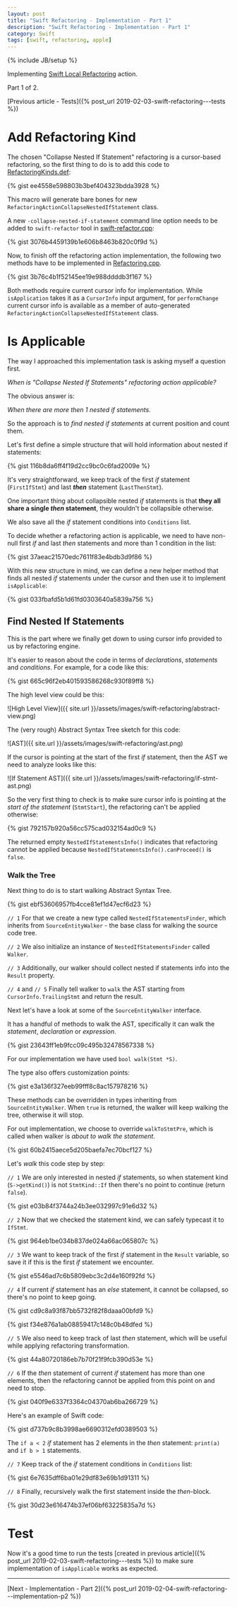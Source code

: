 ```yaml
---
layout: post
title: "Swift Refactoring - Implementation - Part 1"
description: "Swift Refactoring - Implementation - Part 1"
category: Swift
tags: [swift, refactoring, apple]
---
```

{% include JB/setup %}

Implementing [Swift Local Refactoring](https://swift.org/blog/swift-local-refactoring/) action.

Part 1 of 2.

<!--more-->

[Previous article - Tests]({% post_url 2019-02-03-swift-refactoring---tests %})

# Add Refactoring Kind

The chosen "Collapse Nested If Statement" refactoring is a cursor-based refactoring, so the first thing to do is to add this code to [RefactoringKinds.def](https://github.com/apple/swift/blob/master/include/swift/IDE/RefactoringKinds.def):

{% gist ee4558e598803b3bef404323bdda3928 %}

This macro will generate bare bones for new `RefactoringActionCollapseNestedIfStatement` class.

A new `-collapse-nested-if-statement` command line option needs to be added to `swift-refactor` tool in [swift-refactor.cpp](https://github.com/apple/swift/blob/master/tools/swift-refactor/swift-refactor.cpp):

{% gist 3076b4459139b1e606b8463b820c0f9d %}

Now, to finish off the refactoring action implementation, the following two methods have to be implemented in [Refactoring.cpp](https://github.com/apple/swift/blob/master/lib/IDE/Refactoring.cpp).

{% gist 3b76c4b1f52145ee19e988ddddb3f167 %}

Both methods require current cursor info for implementation.
While `isApplication` takes it as a `CursorInfo` input argument, for `performChange` current cursor info is available as a member of auto-generated `RefactoringActionCollapseNestedIfStatement` class.

# Is Applicable

The way I approached this implementation task is asking myself a question first.

_When is "Collapse Nested If Statements" refactoring action applicable?_

The obvious answer is:

_When there are more then 1 nested if statements._

So the approach is to _find nested if statements_ at current position and count them.

Let's first define a simple structure that will hold information about nested if statements:

{% gist 116b8da6ff4f19d2cc9bc0c6fad2009e %}

It's very straightforward, we keep track of the first _if_ statement (`FirstIfStmt`) and last **_then_** statement (`LastThenStmt`).

One important thing about collapsible nested _if_ statements is that **they all share a single _then_ statement**, they wouldn't be collapsible otherwise.

We also save all the _if_ statement conditions into `Conditions` list.

To decide whether a refactoring action is applicable, we need to have non-null first _if_ and last _then_ statements and more than 1 condition in the list:

{% gist 37aeac21570edc7611f83e4bdb3d9f86 %}

With this new structure in mind, we can define a new helper method that finds all nested _if_ statements under the cursor and then use it to implement `isApplicable`:

{% gist 033fbafd5b1d61fd0303640a5839a756 %}

## Find Nested If Statements

This is the part where we finally get down to using cursor info provided to us by refactoring engine.

It's easier to reason about the code in terms of _declarations_, _statements_ and _conditions_. For example, for a code like this:

{% gist 665c96f2eb401593586268c930f89ff8 %}

The high level view could be this:

![High Level View]({{ site.url }}/assets/images/swift-refactoring/abstract-view.png)

The (very rough) Abstract Syntax Tree sketch for this code:

![AST]({{ site.url }}/assets/images/swift-refactoring/ast.png)

If the cursor is pointing at the start of the first _if_ statement, then the AST we need to analyze looks like this:

![If Statement AST]({{ site.url }}/assets/images/swift-refactoring/if-stmt-ast.png)

So the very first thing to check is to make sure cursor info is pointing at the _start of the statement_ (`StmtStart`), the refactoring can't be applied otherwise:

{% gist 792157b920a56cc575cad032154ad0c9 %}

The returned empty `NestedIfStatementsInfo()` indicates that refactoring cannot be applied because `NestedIfStatementsInfo().canProceed()` is `false`.

### Walk the Tree

Next thing to do is to start walking Abstract Syntax Tree.

{% gist ebf53606957fb4cce81ef1d47ecf6d23 %}

`// 1`
For that we create a new type called `NestedIfStatementsFinder`, which inherits from `SourceEntityWalker` - the base class for walking the source code tree.

`// 2`
We also initialize an instance of `NestedIfStatementsFinder` called `Walker`.

`// 3`
Additionally, our walker should collect nested if statements info into the `Result` property.

`// 4` and `// 5`
Finally tell walker to `walk` the AST starting from `CursorInfo.TrailingStmt` and return the result.

Next let's have a look at some of the `SourceEntityWalker` interface.

It has a handful of methods to walk the AST, specifically it can walk the _statement_, _declaration_ or _expression_.

{% gist 23643ff1eb9fcc09c495b32478567338 %}

For our implementation we have used `bool walk(Stmt *S)`.

The type also offers customization points:

{% gist e3a136f327eeb99fff8c8ac157978216 %}

These methods can be overridden in types inheriting from `SourceEntityWalker`.
When `true` is returned, the walker will keep walking the tree, otherwise it will stop.

For out implementation, we choose to override `walkToStmtPre`, which is called when walker is _about to walk the statement_.

{% gist 60b2415aece5d205baefa7ec70bcf127 %}

Let's _walk_ this code step by step:

`// 1`
We are only interested in nested _if_ statements, so when statement kind (`S->getKind()`) is not `StmtKind::If` then there's no point to continue (return `false`).

{% gist e03b84f3744a24b3ee032997c91e6d32 %}

`// 2`
Now that we checked the statement kind, we can safely typecast it to `IfStmt`.

{% gist 964eb1be034b837de024a66ac065807c %}

`// 3`
We want to keep track of the first _if_ statement in the `Result` variable, so save it if this is the first _if_ statement we encounter.

{% gist e5546ad7c6b5809ebc3c2d4e160f92fd %}

`// 4`
If current _if_ statement has an _else_ statement, it cannot be collapsed, so there's no point to keep going.

{% gist cd9c8a93f87bb5732f82f8daaa00bfd9 %}

{% gist f34e876a1ab08859417c148c0b48dfed %}

`// 5`
We also need to keep track of last _then_ statement, which will be useful while applying refactoring transformation.

{% gist 44a80720186eb7b70f21f9fcb390d53e %}

`// 6`
If the _then_ statement of current _if_ statement has more than one elements, then the refactoring cannot be applied from this point on and need to stop.

{% gist 040f9e6337f3364c04370ab6ba266729 %}

Here's an example of Swift code:

{% gist d737b9c8b3998ae6690312efd0389503 %}

The `if a < 2` _if_ statement has 2 elements in the _then_ statement: `print(a)` and `if b > 1` statements.

`// 7`
Keep track of the _if_ statement conditions in `Conditions` list:

{% gist 6e7635dff6ba01e29df83e69b1d91311 %}

`// 8`
Finally, recursively walk the first statement inside the _then_-block.

{% gist 30d23e616474b37ef06bf63225835a7d %}

# Test

Now it's a good time to run the tests [created in previous article]({% post_url 2019-02-03-swift-refactoring---tests %}) to make sure implementation of `isApplicable` works as expected.

---

[Next - Implementation - Part 2]({% post_url 2019-02-04-swift-refactoring---implementation-p2 %})
